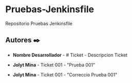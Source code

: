 # Pruebas-Jenkinsfile
Repositorio Pruebas Jenkinsfile

## Autores ✒️
* **Nombre Desarrollador** - # Ticket - Descripcion Ticket

* **Jolyt Mina** - Ticket 001 - "Prueba 001"
* **Jolyt Mina** - Ticket 001 - "Correccio Prueba 001"